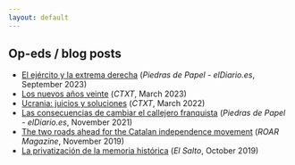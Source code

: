 ```yaml
---
layout: default
---
```


## Op-eds / blog posts

- [El ejército y la extrema derecha](https://www.eldiario.es/piedrasdepapel/ejercito-extrema-derecha_132_10493272.html) (*Piedras de Papel - elDiario.es*, September 2023)
- [Los nuevos años veinte](https://ctxt.es/es/20230301/Firmas/42393/francisco-villamil-decada-de-los-veinte-orden-internacional-geopolitica-guerra.htm) (*CTXT*, March 2023)
- [Ucrania: juicios y soluciones](https://ctxt.es/es/20220301/Firmas/39050/Francisco-Villamil-guerra-envio-de-armas-Ucrania-conflicto-violencia-Rusia-Putin.htm) (*CTXT*, March 2022)
- [Las consecuencias de cambiar el callejero franquista](https://www.eldiario.es/piedrasdepapel/justicia-transicional-memoria-historica_132_8453155.html) (*Piedras de Papel - elDiario.es*, November 2021)
- [The two roads ahead for the Catalan independence movement](https://roarmag.org/essays/two-roads-catalan-independence-movement/) (*ROAR Magazine*, November 2019)
- [La privatización de la memoria histórica](https://www.elsaltodiario.com/laplaza/privatizacion-memoria-historica) (*El Salto*, October 2019)
